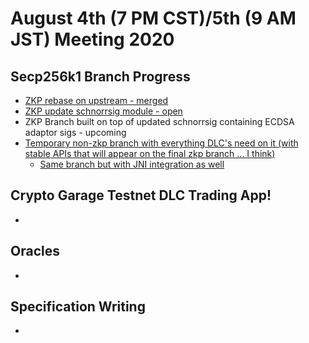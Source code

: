# August 4th (7 PM CST)/5th (9 AM JST) Meeting 2020

## Secp256k1 Branch Progress

* [ZKP rebase on upstream - merged](https://github.com/ElementsProject/secp256k1-zkp/pull/91)
* [ZKP update schnorrsig module - open](https://github.com/ElementsProject/secp256k1-zkp/pull/92)
* ZKP Branch built on top of updated schnorrsig containing ECDSA adaptor sigs - upcoming
* [Temporary non-zkp branch with everything DLC's need on it (with stable APIs that will appear on the final zkp branch ... I think)](https://github.com/nkohen/secp256k1/tree/temp-everything)
  * [Same branch but with JNI integration as well](https://github.com/nkohen/secp256k1/tree/temp-everything-with-jni)

## Crypto Garage Testnet DLC Trading App!

* 

## Oracles

* 

## Specification Writing

* 
